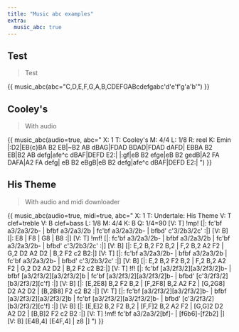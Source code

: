 ```yaml
---
title: "Music abc examples"
extra:
  music_abc: true
---
```


## Test

> Test

{{ music_abc(abc="C,D,E,F,G,A,B,CDEFGABcdefgabc'd'e'f'g'a'b'") }}

## Cooley's

> With audio

{{ music_abc(audio=true, abc="
X: 1
T: Cooley's
M: 4/4
L: 1/8
R: reel
K: Emin
|:D2|EB{c}BA B2 EB|~B2 AB dBAG|FDAD BDAD|FDAD dAFD|
EBBA B2 EB|B2 AB defg|afe^c dBAF|DEFD E2:|
|:gf|eB B2 efge|eB B2 gedB|A2 FA DAFA|A2 FA defg|
eB B2 eBgB|eB B2 defg|afe^c dBAF|DEFD E2:|
") }}

## His Theme

> With audio and midi downloader

{{ music_abc(audio=true, midi=true, abc="
X: 1
T: Undertale: His Theme
V: T clef=treble
V: B clef=bass
L: 1/8
M: 4/4
K: B
Q: 1/4=90
[V: T] !mp! [|: fc'bf a3/2a3/2b- | bfbf a3/2a3/2b | fc'bf a3/2a3/2b- | bfbd' c'3/2b3/2c' :|]
[V: B] [|: E8 | F8 | G8 | B8 :|]
[V: T] !mf! [|: fc'bf a3/2a3/2b- | bfbf a3/2a3/2b | fc'bf a3/2a3/2b- | bfbd' c'3/2b3/2c' :|]
[V: B] [|: E,2 B,2 F2 B,2 | F,2 B,2 A2 F2 | G,2 D2 A2 D2 | B,2 F2 c2 B2:|]
[V: T] [|: fc'bf a3/2a3/2b- | bfbf a3/2a3/2b | fc'bf a3/2a3/2b- | bfbd' c'3/2b3/2c' :|]
[V: B] [|: E,2 B,2 F2 B,2 | F,2 B,2 A2 F2 | G,2 D2 A2 D2 | B,2 F2 c2 B2:|]
[V: T] !f! [|: fc'bf [a3/2f3/2][a3/2f3/2]b- | bfbf [a3/2f3/2][a3/2f3/2]b | fc'bf [a3/2f3/2][a3/2f3/2]b- | bfbd' [c'3/2f3/2][b3/2f3/2][c'f] :|]
[V: B] [|: [E,2E8] B,2 F2 B,2 | [F,2F8] B,2 A2 F2 | [G,2G8] D2 A2 D2 | [B,2B8] F2 c2 B2 :|]
[V: T] [|: fc'bf [a3/2f3/2][a3/2f3/2]b- | bfbf [a3/2f3/2][a3/2f3/2]b | fc'bf [a3/2f3/2][a3/2f3/2]b- | bfbd' [c'3/2f3/2][b3/2f3/2][c'f] :|]
[V: B] [|: [E,E]2 B,2 F2 B,2 | [F,F]2 B,2 A2 F2 | [G,G]2 D2 A2 D2 | [B,B]2 F2 c2 B2 :|]
[V: T] !mf! fc'bf a3/2a3/2[bf]- | [f6b6]-[f2b2] |]
[V: B] [E4B,4] [E4F,4] | z8 |]
") }}
